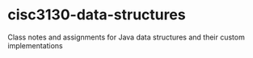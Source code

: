# cisc3130-data-structures
Class notes and assignments for Java data structures and their custom implementations

